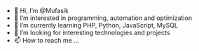 - 👋 Hi, I’m @Mufasik
- 👀 I’m interested in programming, automation and optimization
- 🌱 I’m currently learning PHP, Python, JavaScript, MySQL
- 💞️ I’m looking for interesting technologies and projects
- 📫 How to reach me ...

<!---
Mufasik/Mufasik is a ✨ special ✨ repository because its `README.md` (this file) appears on your GitHub profile.
You can click the Preview link to take a look at your changes.
--->
